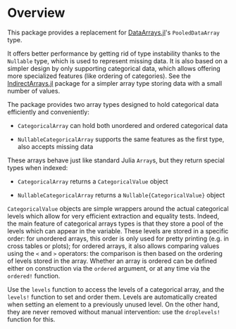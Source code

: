# Overview

This package provides a replacement for [DataArrays.jl](https://github.com/JuliaStats/DataArrays.jl)'s `PooledDataArray` type.

It offers better performance by getting rid of type instability thanks to the `Nullable` type, which is used to represent missing data. It is also based on a simpler design by only supporting categorical data, which allows offering more specialized features (like ordering of categories). See the [IndirectArrays.jl](https://github.com/JuliaArrays/IndirectArrays.jl) package for a simpler array type storing data with a small number of values.

The package provides two array types designed to hold categorical data efficiently and conveniently:

- `CategoricalArray` can hold both unordered and ordered categorical data

- `NullableCategoricalArray` supports the same features as the first type, also accepts missing data

These arrays behave just like standard Julia `Array`s, but they return special types when indexed:

- `CategoricalArray` returns a `CategoricalValue` object

- `NullableCategoricalArray` returns a `Nullable{CategoricalValue}` object

`CategoricalValue` objects are simple wrappers around the actual categorical levels which allow for very efficient extraction and equality tests. Indeed, the main feature of categorical arrays types is that they store a pool of the levels which can appear in the variable. These levels are stored in a specific order: for unordered arrays, this order is only used for pretty printing (e.g. in cross tables or plots); for ordered arrays, it also allows comparing values using the `<` and `>` operators: the comparison is then based on the ordering of levels stored in the array. Whether an array is ordered can be defined either on construction via the `ordered` argument, or at any time via the `ordered!` function.

Use the `levels` function to access the levels of a categorical array, and the `levels!` function to set and order them. Levels are automatically created when setting an element to a previously unused level. On the other hand, they are never removed without manual intervention: use the `droplevels!` function for this.
